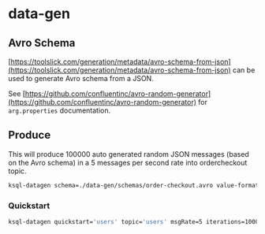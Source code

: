 # data-gen

## Avro Schema

[https://toolslick.com/generation/metadata/avro-schema-from-json](https://toolslick.com/generation/metadata/avro-schema-from-json) can be used to generate Avro schema from a JSON.

See [https://github.com/confluentinc/avro-random-generator](https://github.com/confluentinc/avro-random-generator) for `arg.properties` documentation.

## Produce

This will produce 100000 auto generated random JSON messages (based on the Avro schema) in a 5 messages per second rate into ordercheckout topic.

```bash
ksql-datagen schema=./data-gen/schemas/order-checkout.avro value-format=json topic=ordercheckout key=id key-format=avro msgRate=5 iterations=10000 printRows=false
```

### Quickstart

```bash
ksql-datagen quickstart='users' topic='users' msgRate=5 iterations=10000 printRows=false
```
